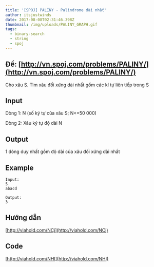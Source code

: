 ```yaml
---
title: '[SPOJ] PALINY - Palindrome dài nhất'
author: itsjustwinds
date: 2017-08-08T02:31:46.398Z
thumbnail: /img/uploads/PALINY_GRAPH.gif
tags:
  - binary-search
  - string
  - spoj
---
```

## Đề: [http://vn.spoj.com/problems/PALINY/](http://vn.spoj.com/problems/PALINY/)

Cho xâu S. Tìm xâu đối xứng dài nhất gồm các kí tự liên tiếp trong S

## Input

Dòng 1: N \(số ký tự của xâu S; N&lt;=50 000\)

Dòng 2: Xâu ký tự độ dài N

## Output

1 dòng duy nhất gồm độ dài của xâu đối xứng dài nhất

## Example

```
Input:
5
abacd

Output:
3

```

## Hướng dẫn

[http://viahold.com/NCj](http://viahold.com/NCj)

## Code

[http://viahold.com/NHI](http://viahold.com/NHI)

